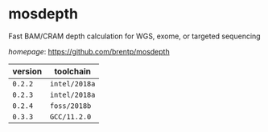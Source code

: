 # mosdepth

Fast BAM/CRAM depth calculation for WGS, exome, or targeted sequencing

*homepage*: <https://github.com/brentp/mosdepth>

version | toolchain
--------|----------
``0.2.2`` | ``intel/2018a``
``0.2.3`` | ``intel/2018a``
``0.2.4`` | ``foss/2018b``
``0.3.3`` | ``GCC/11.2.0``
